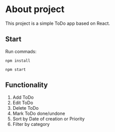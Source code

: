 # About project

This project is a simple ToDo app based on React.

## Start
Run commads:
```
npm install

npm start
```

## Functionality

1. Add ToDo
2. Edit ToDo
3. Delete ToDo
4. Mark ToDo done/undone
5. Sort by Date of creation or Priority
6. Filter by category
